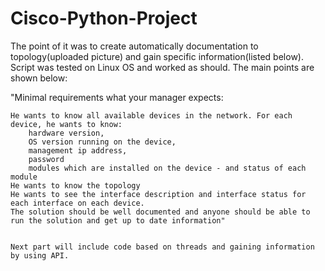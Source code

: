 # Cisco-Python-Project
The point of it was to create automatically documentation to topology(uploaded picture) and gain specific information(listed below). Script was tested
on Linux OS and worked as should.
The main points are shown below:

"Minimal requirements what your manager expects:

    He wants to know all available devices in the network. For each device, he wants to know:
        hardware version,
        OS version running on the device,
        management ip address,
        password
        modules which are installed on the device - and status of each module
    He wants to know the topology
    He wants to see the interface description and interface status for each interface on each device.
    The solution should be well documented and anyone should be able to run the solution and get up to date information"
    
    
    Next part will include code based on threads and gaining information by using API.
